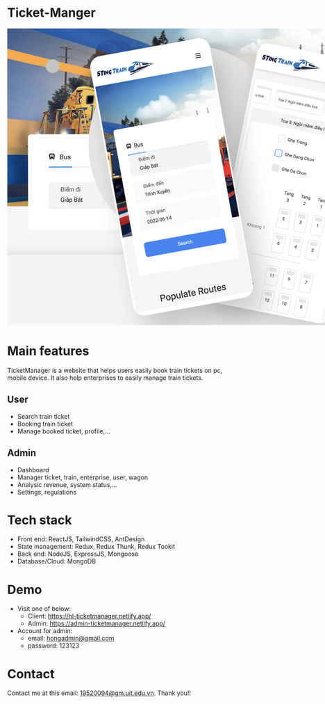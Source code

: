 # Ticket-Manger

<p align="center">
  <img src="assets/thumbnail1.png" alt="thumbnail" 
  style="max-width: 1200px;"/>
</p>

# Main features

TicketManager is a website that helps users easily book train tickets on pc, mobile device. It also help enterprises to easily manage train tickets.

## User

- Search train ticket
- Booking train ticket
- Manage booked ticket, profile,...

## Admin

- Dashboard
- Manager ticket, train, enterprise, user, wagon
- Analysic revenue, system status,...
- Settings, regulations

# Tech stack

- Front end: ReactJS, TailwindCSS, AntDesign
- State management: Redux, Redux Thunk, Redux Tookit
- Back end: NodeJS, ExpressJS, Mongoose
- Database/Cloud: MongoDB

# Demo

- Visit one of below:
  - Client: https://hl-ticketmanager.netlify.app/
  - Admin: https://admin-ticketmanager.netlify.app/
- Account for admin:
  - email: hongadmin@gmail.com
  - password: 123123

# Contact

Contact me at this email: 19520094@gm.uit.edu.vn. Thank you!!
